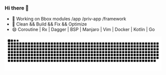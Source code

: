 ### Hi there 👋

- 🔭 Working on Bbox modules /app /priv-app /framework
- 👯 Clean && Build && Fix && Optimize
- 😄 Coroutine | Rx | Dagger | BSP | Manjaro | Vim | Docker | Kotlin | Go

![Image Caption](https://raw.githubusercontent.com/Lissy93/Lissy93/master/assets/github-snake.svg)
<!--
**torrentcome/torrentcome** is a ✨ _special_ ✨ repository because its `README.md` (this file) appears on your GitHub profile.


Here are some ideas to get you started:

- 👯 I’m looking to collaborate on ...
- 🤔 I’m looking for help with ...
- 💬 Ask me about ...
- 📫 How to reach me: ...
- 😄 Pronouns: ...
-->
